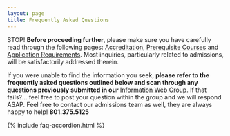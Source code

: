 ```yaml
---
layout: page
title: Frequently Asked Questions
---
```


<span class="highlight-red">STOP!</span> **Before proceeding further**, <span class="highlight">please make sure you have carefully read through the following pages: [Accreditation][accreditation], [Prerequisite Courses][prereqs] and [Application Requirements][app-requirements].</span> Most inquiries, particularly related to admissions, will be satisfactorily addressed therein.

If you were unable to find the information you seek, **please refer to the frequently asked questions outlined below and scan through any questions previously submitted in our** <span class="highlight">[Information Web Group][info-web-group]</span>. If that fails?... feel free to post your question within the group and we will respond ASAP. Feel free to contact our admissions team as well, they are always happy to help! **801.375.5125**

[accreditation]: /accreditation
[prereqs]: /admissions/prerequisite-courses  
[app-requirements]: /admissions/application-requirements  
[info-web-group]: /admissions/rmuohp-pap-information-group 

{% include faq-accordion.html %}